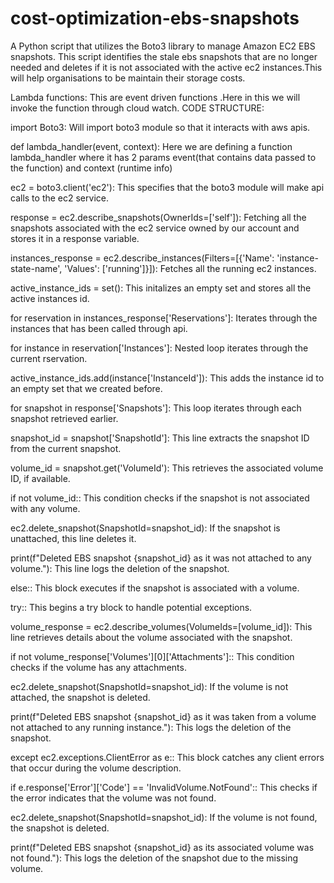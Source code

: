 # cost-optimization-ebs-snapshots
A Python script that utilizes the Boto3 library to manage Amazon EC2 EBS snapshots.
This script identifies the stale ebs snapshots that are no longer needed and deletes if it is not associated with the active ec2 instances.This will help organisations to be maintain their storage costs.


Lambda functions: This are event driven functions .Here in this we will invoke the function through cloud watch.
CODE STRUCTURE:
 
import Boto3: Will import boto3 module so that it interacts with aws apis.

def lambda_handler(event, context): Here we are defining a function lambda_handler where it has 2 params event(that contains data passed to the function) and context (runtime info)

ec2 = boto3.client('ec2'): This specifies that the boto3 module will make api calls to the ec2 service.

response = ec2.describe_snapshots(OwnerIds=['self']): Fetching all the snapshots associated with the ec2 service owned by our account and stores it in a response variable.

instances_response = ec2.describe_instances(Filters=[{'Name': 'instance-state-name', 'Values': ['running']}]): Fetches all the running ec2 instances.

active_instance_ids = set(): This initalizes an empty set and stores all the active instances id.

for reservation in instances_response['Reservations']: Iterates through the instances that has been called through api.

for instance in reservation['Instances']: Nested loop iterates through the current rservation.

active_instance_ids.add(instance['InstanceId']): This adds the instance id to an empty set that we created before.

for snapshot in response['Snapshots']:  This loop iterates through each snapshot retrieved earlier.

snapshot_id = snapshot['SnapshotId']: This line extracts the snapshot ID from the current snapshot.

volume_id = snapshot.get('VolumeId'): This retrieves the associated volume ID, if available.

if not volume_id:: This condition checks if the snapshot is not associated with any volume.

ec2.delete_snapshot(SnapshotId=snapshot_id): If the snapshot is unattached, this line deletes it.

print(f"Deleted EBS snapshot {snapshot_id} as it was not attached to any volume."): This line logs the deletion of the snapshot.

else:: This block executes if the snapshot is associated with a volume.

try:: This begins a try block to handle potential exceptions.

volume_response = ec2.describe_volumes(VolumeIds=[volume_id]): This line retrieves details about the volume associated with the snapshot.

if not volume_response['Volumes'][0]['Attachments']:: This condition checks if the volume has any attachments.

ec2.delete_snapshot(SnapshotId=snapshot_id): If the volume is not attached, the snapshot is deleted.

print(f"Deleted EBS snapshot {snapshot_id} as it was taken from a volume not attached to any running instance."): This logs the deletion of the snapshot.

except ec2.exceptions.ClientError as e:: This block catches any client errors that occur during the volume description.

if e.response['Error']['Code'] == 'InvalidVolume.NotFound':: This checks if the error indicates that the volume was not found.

ec2.delete_snapshot(SnapshotId=snapshot_id): If the volume is not found, the snapshot is deleted.

print(f"Deleted EBS snapshot {snapshot_id} as its associated volume was not found."): This logs the deletion of the snapshot due to the missing volume.








